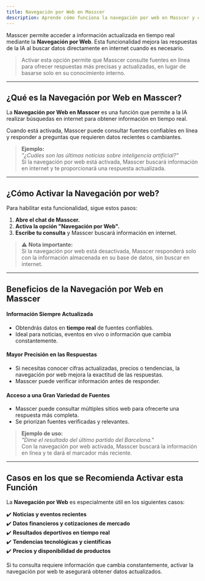 ```yaml
---
title: Navegación por Web en Masscer
description: Aprende cómo funciona la navegación por web en Masscer y cómo activarla para obtener información en tiempo real desde internet.
---
```


Masscer permite acceder a información actualizada en tiempo real mediante la **Navegación por Web**. Esta funcionalidad mejora las respuestas de la IA al buscar datos directamente en internet cuando es necesario.
 
> Activar esta opción permite que Masscer consulte fuentes en línea para ofrecer respuestas más precisas y actualizadas, en lugar de basarse solo en su conocimiento interno.

---

## ¿Qué es la Navegación por Web en Masscer?

La **Navegación por Web en Masscer** es una función que permite a la IA realizar búsquedas en internet para obtener información en tiempo real.  

Cuando está activada, Masscer puede consultar fuentes confiables en línea y responder a preguntas que requieren datos recientes o cambiantes.

> **Ejemplo:**  
> _"¿Cuáles son las últimas noticias sobre inteligencia artificial?"_  
> Si la navegación por web está activada, Masscer buscará información en internet y te proporcionará una respuesta actualizada.

---

## ¿Cómo Activar la Navegación por web?

Para habilitar esta funcionalidad, sigue estos pasos:

1. **Abre el chat de Masscer.**  
2. **Activa la opción "Navegación por Web".**  
4. **Escribe tu consulta** y Masscer buscará información en internet.  

> ⚠️ **Nota importante:**  
> Si la navegación por web está desactivada, Masscer responderá solo con la información almacenada en su base de datos, sin buscar en internet.

---

## Beneficios de la Navegación por Web en Masscer

#### Información Siempre Actualizada  
- Obtendrás datos en **tiempo real** de fuentes confiables.  
- Ideal para noticias, eventos en vivo o información que cambia constantemente.  

#### Mayor Precisión en las Respuestas  
- Si necesitas conocer cifras actualizadas, precios o tendencias, la navegación por web mejora la exactitud de las respuestas.  
- Masscer puede verificar información antes de responder.  

#### Acceso a una Gran Variedad de Fuentes  
- Masscer puede consultar múltiples sitios web para ofrecerte una respuesta más completa.  
- Se priorizan fuentes verificadas y relevantes.  

> **Ejemplo de uso:**  
> _"Dime el resultado del último partido del Barcelona."_  
> Con la navegación por web activada, Masscer buscará la información en línea y te dará el marcador más reciente.

---

## Casos en los que se Recomienda Activar esta Función

La **Navegación por Web** es especialmente útil en los siguientes casos:

✔️ **Noticias y eventos recientes**  
✔️ **Datos financieros y cotizaciones de mercado**  
✔️ **Resultados deportivos en tiempo real**  
✔️ **Tendencias tecnológicas y científicas**  
✔️ **Precios y disponibilidad de productos**  

Si tu consulta requiere información que cambia constantemente, activar la navegación por web te asegurará obtener datos actualizados.

<!-- ---

## Preguntas Frecuentes

#### ¿Masscer siempre usa la navegación por web?  
No. La navegación por web solo se usa cuando está activada en la configuración del chat. Si está desactivada, Masscer responderá con su conocimiento interno.

#### ¿Masscer puede acceder a cualquier sitio web?  
No. Masscer consulta fuentes verificadas y de acceso público. No puede acceder a contenido privado o restringido.

#### ¿Puedo desactivar la navegación por web en cualquier momento?  
Sí. Puedes activar o desactivar esta funcionalidad en la configuración del chat cuando lo desees. -->

